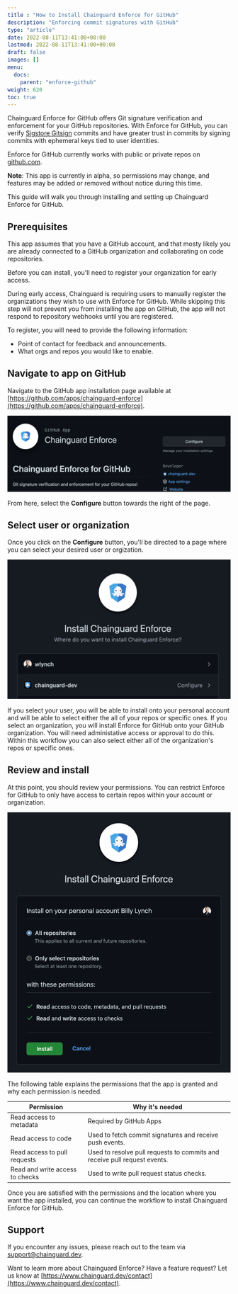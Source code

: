 ```yaml
---
title : "How to Install Chainguard Enforce for GitHub"
description: "Enforcing commit signatures with GitHub"
type: "article"
date: 2022-08-11T13:41:00+00:00
lastmod: 2022-08-11T13:41:00+00:00
draft: false
images: []
menu:
  docs:
    parent: "enforce-github"
weight: 620
toc: true
---
```


Chainguard Enforce for GitHub offers Git signature verification and enforcement for your GitHub repositories. With Enforce for GitHub, you can verify [Sigstore Gitsign](https://docs.sigstore.dev/gitsign/overview) commits and have greater trust in commits by signing commits with ephemeral keys tied to user identities.

Enforce for GitHub currently works with public or private repos on [github.com](https://github.com).

**Note**: This app is currently in alpha, so permissions may change, and features may be added or removed without notice during this time.

This guide will walk you through installing and setting up Chainguard Enforce for GitHub. 

## Prerequisites

This app assumes that you have a GitHub account, and that mosty likely you are already connected to a GitHub organization and collaborating on code repositories. 

Before you can install, you'll need to register your organization for early access.

During early access, Chainguard is requiring users to manually register the organizations they wish to use with Enforce for GitHub. While skipping this step will not prevent you from installing the app on GitHub, the app will not respond to repository webhooks until you are registered.

To register, you will need to provide the following information:

- Point of contact for feedback and announcements.
- What orgs and repos you would like to enable.

## Navigate to app on GitHub 

Navigate to the GitHub app installation page available at [https://github.com/apps/chainguard-enforce](https://github.com/apps/chainguard-enforce).

![Configure Chainguard Enforce for GitHub](configure.png)

From here, select the **Configure** button towards the right of the page. 

## Select user or organization

Once you click on the **Configure** button, you'll be directed to a page where you can select your desired user or orgization.

![Install Chainguard Enforce, user selection page](user-select.png)

If you select your user, you will be able to install onto your personal account and will be able to select either the all of your repos or specific ones. If you select an organization, you will install Enforce for GitHub onto your GitHub organization. You will need administative access or approval to do this. Within this workflow you can also select either all of the organization's repos or specific ones. 

## Review and install

At this point, you should review your permissions. You can restrict Enforce for GitHub to only have access to certain repos within your account or organization.

![Configure Chainguard Enforce permissions](permissions.png)

The following table explains the permissions that the app is granted and why each permission is needed. 

| Permission                      | Why it's needed                                                           |
| ------------------------------- | ------------------------------------------------------------------------- |
| Read access to metadata         | Required by GitHub Apps                                                   |
| Read access to code             | Used to fetch commit signatures and receive push events.                  |
| Read access to pull requests    | Used to resolve pull requests to commits and receive pull request events. |
| Read and write access to checks | Used to write pull request status checks.                                 |

Once you are satisfied with the permissions and the location where you want the app installed, you can continue the workflow to install Chainguard Enforce for GitHub.

## Support

If you encounter any issues, please reach out to the team via [support@chainguard.dev](mailto:support@chainguard.dev).

Want to learn more about Chainguard Enforce? Have a feature request? Let us know at [https://www.chainguard.dev/contact](https://www.chainguard.dev/contact).